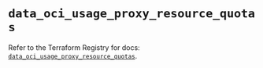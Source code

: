 # `data_oci_usage_proxy_resource_quotas`

Refer to the Terraform Registry for docs: [`data_oci_usage_proxy_resource_quotas`](https://registry.terraform.io/providers/oracle/oci/7.19.0/docs/data-sources/usage_proxy_resource_quotas).

